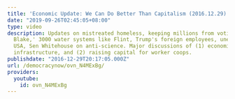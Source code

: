 ```yaml
---
title: 'Economic Update: We Can Do Better Than Capitalism (2016.12.29)'
date: "2019-09-26T02:45:05+08:00"
type: video
description: Updates on mistreated homeless, keeping millions from voting, 'I, Daniel
  Blake,' 3000 water systems like Flint, Trump's foreign employees, unequal retirement
  USA, Sen Whitehouse on anti-science. Major discussions of (1) economics of broken
  infrastructure, and (2) raising capital for worker coops.
publishdate: "2016-12-29T20:17:05.000Z"
url: /democracynow/ovn_N4MExBg/
providers:
  youtube:
    id: ovn_N4MExBg
---
```

